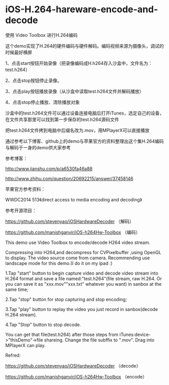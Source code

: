 # iOS-H.264-hareware-encode-and-decode
使用 Video Toolbox 进行H.264编码

这个demo实现了H.264的硬件编码与硬件解码。编码视频来源为摄像头，调试的时候最好横屏

1、点击start按钮开始录像（把录像编码成H.h264存入沙盒中，文件名为：test.h264）

2、点击stop按钮停止录像。

3、点击play按钮播放录像（从沙盒中读取test.h264文件并解码播放）

4、点击stop停止播放、清除播放对象

沙盒中的test.h264文件可以通过设备连接电脑后打开iTunes，选定自己的设备，在文件共享那里可以找到第一步保存的test.h264源码文件

把test.h264文件拷到电脑中后缀名改为.mov，用MPlayerX可以直接播放

通过参考以下博客、github上的demo与苹果官方的资料整理出这个集H.264编码与解码于一身的demo供大家参考

参考博客：

http://www.jianshu.com/p/a6530fa46a88

http://www.zhihu.com/question/20692215/answer/37458146

苹果官方参考资料：

WWDC2014 513《direct access to media encoding and decoding》

参考开源项目：

https://github.com/stevenyao/iOSHardwareDecoder （解码）

https://github.com/manishganvir/iOS-h264Hw-Toolbox （编码）

This demo use Video Toolbox to encode/decode H264 video stream.

Compressing into H264,and decompress for CVPixelbuffer ,using OpenGL to display.
The video source come from camera. Recommending use landscape mode for this demo.(I do it on my ipad :)

1.Tap "start" button to begin capture video and decode video stream into H.264 format and save a file named:"test.h264"(file stream, raw H.264. Or you can save it as "xxx.mov"\"xxx.txt" whatever you want) in sanbox at the same time;

2.Tap "stop" button for stop capturing and stop encoding;

3.Tap "play" button to replay the video you just record in sanbox(decode H.264 stream).

4.Tap "Stop" button to stop decode.

You can get that file(test.h264) after those steps from iTunes:device->"thisDemo"->file shareing. Change the file subffix to ".mov". Drag into MPlayerX can play. 

Refred:

https://github.com/stevenyao/iOSHardwareDecoder （decode）

https://github.com/manishganvir/iOS-h264Hw-Toolbox （encode）

